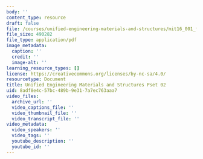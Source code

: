 ```yaml
---
body: ''
content_type: resource
draft: false
file: /courses/unified-engineering-materials-and-structures/mit16_001_f21_pset02.pdf
file_size: 490282
file_type: application/pdf
image_metadata:
  caption: ''
  credit: ''
  image-alt: ''
learning_resource_types: []
license: https://creativecommons.org/licenses/by-nc-sa/4.0/
resourcetype: Document
title: Unified Engineering Materials and Structures Pset 02
uid: 8adf8e4c-57bc-489b-9e31-7a7ec763aaa7
video_files:
  archive_url: ''
  video_captions_file: ''
  video_thumbnail_file: ''
  video_transcript_file: ''
video_metadata:
  video_speakers: ''
  video_tags: ''
  youtube_description: ''
  youtube_id: ''
---
```

